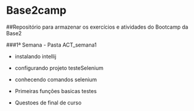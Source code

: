 # Base2camp
##Repositório para armazenar os exercícios e atividades do Bootcamp da Base2

###1ª Semana - Pasta ACT_semana1

* instalando intellij
* configurando projeto testeSelenium

* conhecendo comandos selenium

* Primeiras funções basicas testes

* Questoes de final de curso

  
